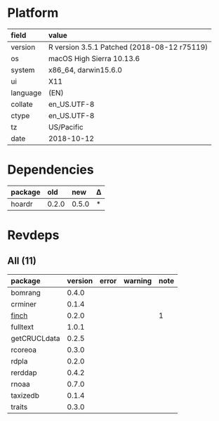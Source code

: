 # Platform

|field    |value                                       |
|:--------|:-------------------------------------------|
|version  |R version 3.5.1 Patched (2018-08-12 r75119) |
|os       |macOS High Sierra 10.13.6                   |
|system   |x86_64, darwin15.6.0                        |
|ui       |X11                                         |
|language |(EN)                                        |
|collate  |en_US.UTF-8                                 |
|ctype    |en_US.UTF-8                                 |
|tz       |US/Pacific                                  |
|date     |2018-10-12                                  |

# Dependencies

|package |old   |new   |Δ  |
|:-------|:-----|:-----|:--|
|hoardr  |0.2.0 |0.5.0 |*  |

# Revdeps

## All (11)

|package                    |version |error |warning |note |
|:--------------------------|:-------|:-----|:-------|:----|
|bomrang                    |0.4.0   |      |        |     |
|crminer                    |0.1.4   |      |        |     |
|[finch](problems.md#finch) |0.2.0   |      |        |1    |
|fulltext                   |1.0.1   |      |        |     |
|getCRUCLdata               |0.2.5   |      |        |     |
|rcoreoa                    |0.3.0   |      |        |     |
|rdpla                      |0.2.0   |      |        |     |
|rerddap                    |0.4.2   |      |        |     |
|rnoaa                      |0.7.0   |      |        |     |
|taxizedb                   |0.1.4   |      |        |     |
|traits                     |0.3.0   |      |        |     |

